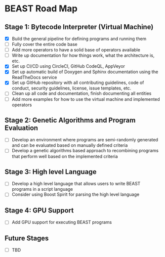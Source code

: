 # BEAST Road Map

## Stage 1: Bytecode Interpreter (Virtual Machine)
- [x] Build the general pipeline for defining programs and running them
- [ ] Fully cover the entire code base
- [ ] Add more operators to have a solid base of operators available
- [ ] Write up documentation for how things work, what the architecture is, etc.
- [x] Set up CI/CD using CircleCI, GitHub CodeQL, AppVeyor
- [x] Set up automatic build of Doxygen and Sphinx documentation using the ReadTheDocs service
- [x] Set up GitHub repository with all contributing guidelines, code of conduct, security guidelines, license, issue templates, etc.
- [ ] Clean up all code and documentation, finish documenting all entities
- [ ] Add more examples for how to use the virtual machine and implemented operators

## Stage 2: Genetic Algorithms and Program Evaluation
- [ ] Develop an environment where programs are semi-randomly generated and can be evaluated based on manually defined criteria
- [ ] Develop a genetic algorithms based approach to recombining programs that perform well based on the implemented criteria

## Stage 3: High level Language
- [ ] Develop a high level language that allows users to write BEAST programs in a script language
- [ ] Consider using Boost Spirit for parsing the high level language

## Stage 4: GPU Support
- [ ] Add GPU support for executing BEAST programs

## Future Stages
- [ ] TBD
